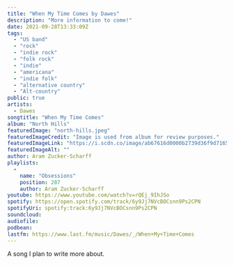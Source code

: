 ```yaml
---
title: "When My Time Comes by Dawes"
description: "More information to come!"
date: 2021-09-28T13:33:09Z
tags:
  - "US band"
  - "rock"
  - "indie rock"
  - "folk rock"
  - "indie"
  - "americana"
  - "indie folk"
  - "alternative country"
  - "Alt-country"
public: true
artists:
  - Dawes
songtitle: "When My Time Comes"
album: "North Hills"
featuredImage: "north-hills.jpeg"
featuredImageCredit: "Image is used from album for review purposes."
featuredImageLink: "https://i.scdn.co/image/ab67616d0000b2739d36f9d7165c0b14777cb676"
featuredImageAlt: ""
author: Aram Zucker-Scharff
playlists:
  -
    name: "Obsessions"
    position: 287
    author: Aram Zucker-Scharff
youtube: https://www.youtube.com/watch?v=rQEj_9IhJSo
spotify: https://open.spotify.com/track/6y9Jj7NVcBOCsnn9Ps2CPN
spotifyUri: spotify:track:6y9Jj7NVcBOCsnn9Ps2CPN
soundcloud:
audiofile:
podbean:
lastfm: https://www.last.fm/music/Dawes/_/When+My+Time+Comes
---
```


A song I plan to write more about.
		